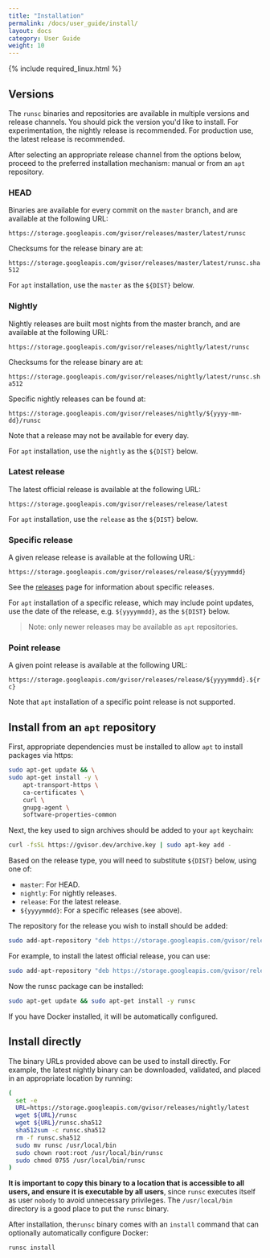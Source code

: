 ```yaml
---
title: "Installation"
permalink: /docs/user_guide/install/
layout: docs
category: User Guide
weight: 10
---
```


{% include required_linux.html %}

## Versions

The `runsc` binaries and repositories are available in multiple versions and
release channels. You should pick the version you'd like to install. For
experimentation, the nightly release is recommended. For production use, the
latest release is recommended.

After selecting an appropriate release channel from the options below, proceed
to the preferred installation mechanism: manual or from an `apt` repository.

### HEAD

Binaries are available for every commit on the `master` branch, and are
available at the following URL:

   `https://storage.googleapis.com/gvisor/releases/master/latest/runsc`

Checksums for the release binary are at:

   `https://storage.googleapis.com/gvisor/releases/master/latest/runsc.sha512`

For `apt` installation, use the `master` as the `${DIST}` below.

### Nightly

Nightly releases are built most nights from the master branch, and are available
at the following URL:

   `https://storage.googleapis.com/gvisor/releases/nightly/latest/runsc`

Checksums for the release binary are at:

   `https://storage.googleapis.com/gvisor/releases/nightly/latest/runsc.sha512`

Specific nightly releases can be found at:

   `https://storage.googleapis.com/gvisor/releases/nightly/${yyyy-mm-dd}/runsc`

Note that a release may not be available for every day.

For `apt` installation, use the `nightly` as the `${DIST}` below.

### Latest release

The latest official release is available at the following URL:

   `https://storage.googleapis.com/gvisor/releases/release/latest`

For `apt` installation, use the `release` as the `${DIST}` below.

### Specific release

A given release release is available at the following URL:

  `https://storage.googleapis.com/gvisor/releases/release/${yyyymmdd}`

See the [releases][releases] page for information about specific releases.

For `apt` installation of a specific release, which may include point updates,
use the date of the release, e.g. `${yyyymmdd}`, as the `${DIST}` below.

> Note: only newer releases may be available as `apt` repositories.

### Point release

A given point release is available at the following URL:

  `https://storage.googleapis.com/gvisor/releases/release/${yyyymmdd}.${rc}`

Note that `apt` installation of a specific point release is not supported.

## Install from an `apt` repository

First, appropriate dependencies must be installed to allow `apt` to install
packages via https:

```bash
sudo apt-get update && \
sudo apt-get install -y \
    apt-transport-https \
    ca-certificates \
    curl \
    gnupg-agent \
    software-properties-common
```

Next, the key used to sign archives should be added to your `apt` keychain:

```bash
curl -fsSL https://gvisor.dev/archive.key | sudo apt-key add -
```

Based on the release type, you will need to substitute `${DIST}` below, using
one of:

* `master`: For HEAD.
* `nightly`: For nightly releases.
* `release`: For the latest release.
* `${yyyymmdd}`: For a specific releases (see above).

The repository for the release you wish to install should be added:

```bash
sudo add-apt-repository "deb https://storage.googleapis.com/gvisor/releases ${DIST} main"
```

For example, to install the latest official release, you can use:

```bash
sudo add-apt-repository "deb https://storage.googleapis.com/gvisor/releases release main"
```

Now the runsc package can be installed:

```bash
sudo apt-get update && sudo apt-get install -y runsc
```

If you have Docker installed, it will be automatically configured.

## Install directly

The binary URLs provided above can be used to install directly. For example, the
latest nightly binary can be downloaded, validated, and placed in an appropriate
location by running:

```bash
(
  set -e
  URL=https://storage.googleapis.com/gvisor/releases/nightly/latest
  wget ${URL}/runsc
  wget ${URL}/runsc.sha512
  sha512sum -c runsc.sha512
  rm -f runsc.sha512
  sudo mv runsc /usr/local/bin
  sudo chown root:root /usr/local/bin/runsc
  sudo chmod 0755 /usr/local/bin/runsc
)
```

**It is important to copy this binary to a location that is accessible to all
users, and ensure it is executable by all users**, since `runsc` executes itself
as user `nobody` to avoid unnecessary privileges. The `/usr/local/bin` directory
is a good place to put the `runsc` binary.

After installation, the`runsc` binary comes with an `install` command that can
optionally automatically configure Docker:

```bash
runsc install
```

[releases]: https://github.com/google/gvisor/releases
